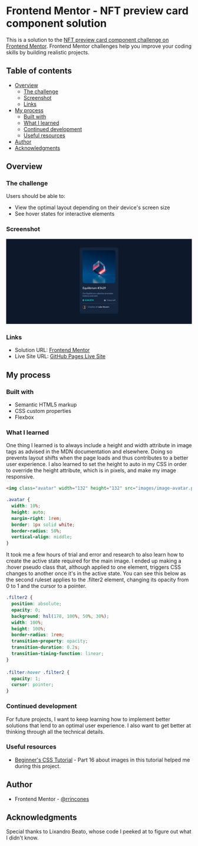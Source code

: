 # Frontend Mentor - NFT preview card component solution

This is a solution to the [NFT preview card component challenge on Frontend Mentor](https://www.frontendmentor.io/challenges/nft-preview-card-component-SbdUL_w0U). Frontend Mentor challenges help you improve your coding skills by building realistic projects. 

## Table of contents

- [Overview](#overview)
  - [The challenge](#the-challenge)
  - [Screenshot](#screenshot)
  - [Links](#links)
- [My process](#my-process)
  - [Built with](#built-with)
  - [What I learned](#what-i-learned)
  - [Continued development](#continued-development)
  - [Useful resources](#useful-resources)
- [Author](#author)
- [Acknowledgments](#acknowledgments)

## Overview

### The challenge

Users should be able to:

- View the optimal layout depending on their device's screen size
- See hover states for interactive elements

### Screenshot

![](images/screenshot.png)

### Links

- Solution URL: [Frontend Mentor](https://www.frontendmentor.io/solutions/nft-preview-card-component-bJf6zMFAkD)
- Live Site URL: [GitHub Pages Live Site](https://rrincones.github.io/NFT-preview-card-component/)

## My process

### Built with

- Semantic HTML5 markup
- CSS custom properties
- Flexbox

### What I learned

One thing I learned is to always include a height and width attribute in image tags as advised in the MDN documentation and elsewhere. Doing so prevents layout shifts when the page loads and thus contributes to a better user experience. I also learned to set the height to auto in my CSS in order to override the height attribute, which is in pixels, and make my image responsive. 

```html
<img class="avatar" width="132" height="132" src="images/image-avatar.png" alt="Jules Wyvern avatar">
```
```css
.avatar {
  width: 10%;
  height: auto;
  margin-right: 1rem;
  border: 1px solid white;
  border-radius: 50%;
  vertical-align: middle;
}
```
It took me a few hours of trial and error and research to also learn how to create the active state required for the main image. I ended up making a :hover pseudo class that, although applied to one element, triggers CSS changes to another once it's in the active state. You can see this below as the second ruleset applies to the .filter2 element, changing its opacity from 0 to 1 and the cursor to a pointer. 

```css
.filter2 {
  position: absolute;
  opacity: 0;
  background: hsl(178, 100%, 50%, 30%);
  width: 100%;
  height: 100%;
  border-radius: 1rem;
  transition-property: opacity;
  transition-duration: 0.2s;
  transition-timing-function: linear;
}

.filter:hover .filter2 {
  opacity: 1;
  cursor: pointer;
}
```

### Continued development

For future projects, I want to keep learning how to implement better solutions that lend to an optimal user experience. I also want to get better at thinking through all the technical details. 

### Useful resources

- [Beginner's CSS Tutorial](https://www.youtube.com/watch?v=OXGznpKZ_sA) - Part 16 about images in this tutorial helped me during this project. 

## Author

- Frontend Mentor - [@rrincones](https://www.frontendmentor.io/profile/rrincones)

## Acknowledgments

Special thanks to Lixandro Beato, whose code I peeked at to figure out what I didn't know. 

